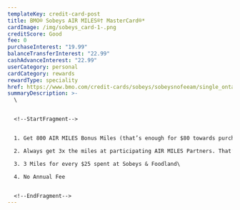 ```yaml
---
templateKey: credit-card-post
title: BMO® Sobeys AIR MILES®† MasterCard®*
cardImage: /img/sobeys_card-1-.png
creditScore: Good
fee: 0
purchaseInterest: "19.99"
balanceTransferInterest: "22.99"
cashAdvanceInterest: "22.99"
userCategory: personal
cardCategory: rewards
rewardType: speciality
href: https://www.bmo.com/credit-cards/sobeys/sobeysnofeeam/single_ontario.html
summaryDescription: >-
  \


  <!--StartFragment-->


  1. Get 800 AIR MILES Bonus Miles (that’s enough for $80 towards purchases with AIR MILES Cash) when you spend $1,000 in the first 3 months\

  2. Always get 3x the miles at participating AIR MILES Partners. That’s 3 Miles for every $25 you spend using your BMO Sobeys AIR MILES Mastercard\

  3. 3 Miles for every $25 spent at Sobeys & Foodland\

  4. No Annual Fee


  <!--EndFragment-->
---
```

